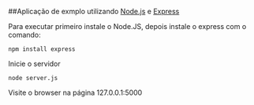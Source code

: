 ##Aplicação de exmplo utilizando [Node.js](http://nodejs.org) e [Express](http://expressjs.com)

Para executar primeiro instale o Node.JS, depois instale o express com o comando:

```
npm install express
```

Inicie o servidor

```
node server.js
```

Visite o browser na página 127.0.0.1:5000
